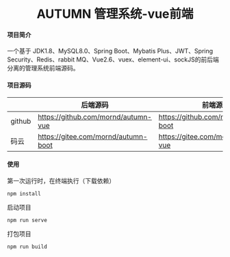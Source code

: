 <h1 style="text-align: center">AUTUMN 管理系统-vue前端</h1>

#### 项目简介
一个基于 JDK1.8、MySQL8.0、Spring Boot、Mybatis Plus、JWT、Spring Security、Redis、rabbit MQ、Vue2.6、vuex、element-ui、sockJS的前后端分离的管理系统前端源码。

#### 项目源码

|     | 后端源码                               |   前端源码  |
|---  |------------------------------------| --- |
|  github   | https://github.com/mornd/autumn-vue                                   |  https://github.com/mornd/autumn-boot   |
|  码云   | https://gitee.com/mornd/autumn-boot |  https://gitee.com/mornd/autumn-vue   |


#### 使用
第一次运行时，在终端执行（下载依赖）
```
npm install
```

启动项目
```
npm run serve
```

打包项目
```
npm run build
```
